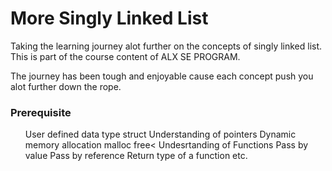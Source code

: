 <h1>More Singly Linked List</h1>
Taking the learning journey alot further on the concepts of singly linked list. This is part of the course content of ALX SE PROGRAM.

The journey has been tough and enjoyable cause each concept push you alot further down the rope.

<h3>Prerequisite</h3>
<ul>User defined data type struct
Understanding of pointers
Dynamic memory allocation
  malloc
  free<
Undesrtanding of Functions
  Pass by value
  Pass by reference
  Return type of a function
 etc.</ul>

